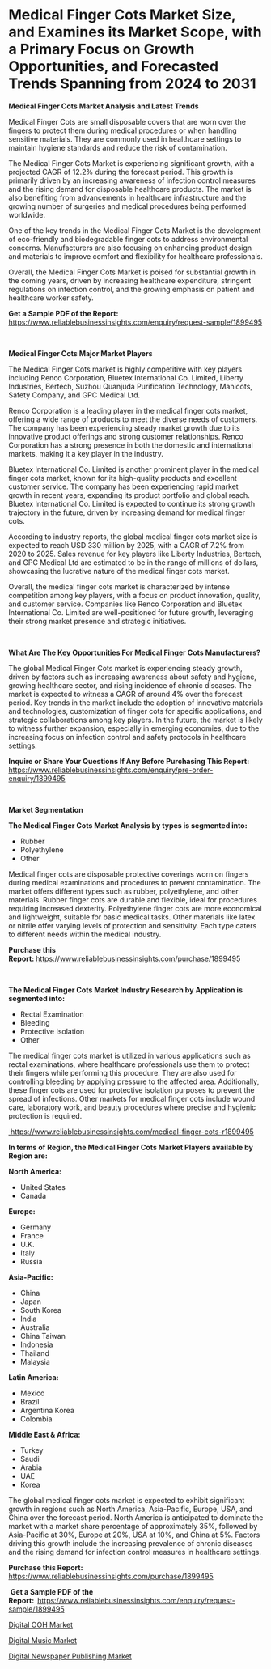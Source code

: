 <p><h1>Medical Finger Cots Market Size, and Examines its Market Scope, with a Primary Focus on Growth Opportunities, and Forecasted Trends Spanning from 2024 to 2031</h1></p><p><strong>Medical Finger Cots Market Analysis and Latest Trends</strong></p>
<p><p>Medical Finger Cots are small disposable covers that are worn over the fingers to protect them during medical procedures or when handling sensitive materials. They are commonly used in healthcare settings to maintain hygiene standards and reduce the risk of contamination.</p><p>The Medical Finger Cots Market is experiencing significant growth, with a projected CAGR of 12.2% during the forecast period. This growth is primarily driven by an increasing awareness of infection control measures and the rising demand for disposable healthcare products. The market is also benefiting from advancements in healthcare infrastructure and the growing number of surgeries and medical procedures being performed worldwide.</p><p>One of the key trends in the Medical Finger Cots Market is the development of eco-friendly and biodegradable finger cots to address environmental concerns. Manufacturers are also focusing on enhancing product design and materials to improve comfort and flexibility for healthcare professionals.</p><p>Overall, the Medical Finger Cots Market is poised for substantial growth in the coming years, driven by increasing healthcare expenditure, stringent regulations on infection control, and the growing emphasis on patient and healthcare worker safety.</p></p>
<p><strong>Get a Sample PDF of the Report:&nbsp;</strong> <a href="https://www.reliablebusinessinsights.com/enquiry/request-sample/1899495">https://www.reliablebusinessinsights.com/enquiry/request-sample/1899495</a></p>
<p>&nbsp;</p>
<p><strong>Medical Finger Cots Major Market Players</strong></p>
<p><p>The Medical Finger Cots market is highly competitive with key players including Renco Corporation, Bluetex International Co. Limited, Liberty Industries, Bertech, Suzhou Quanjuda Purification Technology, Manicots, Safety Company, and GPC Medical Ltd. </p><p>Renco Corporation is a leading player in the medical finger cots market, offering a wide range of products to meet the diverse needs of customers. The company has been experiencing steady market growth due to its innovative product offerings and strong customer relationships. Renco Corporation has a strong presence in both the domestic and international markets, making it a key player in the industry.</p><p>Bluetex International Co. Limited is another prominent player in the medical finger cots market, known for its high-quality products and excellent customer service. The company has been experiencing rapid market growth in recent years, expanding its product portfolio and global reach. Bluetex International Co. Limited is expected to continue its strong growth trajectory in the future, driven by increasing demand for medical finger cots.</p><p>According to industry reports, the global medical finger cots market size is expected to reach USD 330 million by 2025, with a CAGR of 7.2% from 2020 to 2025. Sales revenue for key players like Liberty Industries, Bertech, and GPC Medical Ltd are estimated to be in the range of millions of dollars, showcasing the lucrative nature of the medical finger cots market.</p><p>Overall, the medical finger cots market is characterized by intense competition among key players, with a focus on product innovation, quality, and customer service. Companies like Renco Corporation and Bluetex International Co. Limited are well-positioned for future growth, leveraging their strong market presence and strategic initiatives.</p></p>
<p>&nbsp;</p>
<p><strong>What Are The Key Opportunities For Medical Finger Cots Manufacturers?</strong></p>
<p><p>The global Medical Finger Cots market is experiencing steady growth, driven by factors such as increasing awareness about safety and hygiene, growing healthcare sector, and rising incidence of chronic diseases. The market is expected to witness a CAGR of around 4% over the forecast period. Key trends in the market include the adoption of innovative materials and technologies, customization of finger cots for specific applications, and strategic collaborations among key players. In the future, the market is likely to witness further expansion, especially in emerging economies, due to the increasing focus on infection control and safety protocols in healthcare settings.</p></p>
<p><strong>Inquire or Share Your Questions If Any Before Purchasing This Report:</strong> <a href="https://www.reliablebusinessinsights.com/enquiry/pre-order-enquiry/1899495">https://www.reliablebusinessinsights.com/enquiry/pre-order-enquiry/1899495</a></p>
<p>&nbsp;</p>
<p><strong>Market Segmentation</strong></p>
<p><strong>The Medical Finger Cots Market Analysis by types is segmented into:</strong></p>
<p><ul><li>Rubber</li><li>Polyethylene</li><li>Other</li></ul></p>
<p><p>Medical finger cots are disposable protective coverings worn on fingers during medical examinations and procedures to prevent contamination. The market offers different types such as rubber, polyethylene, and other materials. Rubber finger cots are durable and flexible, ideal for procedures requiring increased dexterity. Polyethylene finger cots are more economical and lightweight, suitable for basic medical tasks. Other materials like latex or nitrile offer varying levels of protection and sensitivity. Each type caters to different needs within the medical industry.</p></p>
<p><strong>Purchase this Report:&nbsp;</strong><a href="https://www.reliablebusinessinsights.com/purchase/1899495">https://www.reliablebusinessinsights.com/purchase/1899495</a></p>
<p>&nbsp;</p>
<p><strong>The Medical Finger Cots Market Industry Research by Application is segmented into:</strong></p>
<p><ul><li>Rectal Examination</li><li>Bleeding</li><li>Protective Isolation</li><li>Other</li></ul></p>
<p><p>The medical finger cots market is utilized in various applications such as rectal examinations, where healthcare professionals use them to protect their fingers while performing this procedure. They are also used for controlling bleeding by applying pressure to the affected area. Additionally, these finger cots are used for protective isolation purposes to prevent the spread of infections. Other markets for medical finger cots include wound care, laboratory work, and beauty procedures where precise and hygienic protection is required.</p></p>
<p><a href="https://www.reliablebusinessinsights.com/medical-finger-cots-r1899495">&nbsp;https://www.reliablebusinessinsights.com/medical-finger-cots-r1899495</a></p>
<p><strong>In terms of Region, the Medical Finger Cots Market Players available by Region are:</strong></p>
<p>
    <p> <strong> North America: </strong>
        <ul>
            <li>United States</li>
            <li>Canada</li>
        </ul>
        </p> 
    <p> <strong> Europe: </strong>
        <ul>
            <li>Germany</li>
            <li>France</li>
            <li>U.K.</li>
            <li>Italy</li>
            <li>Russia</li>
        </ul>
        </p> 
    <p> <strong> Asia-Pacific: </strong>
        <ul>
            <li>China</li>
            <li>Japan</li>
            <li>South Korea</li>
            <li>India</li>
            <li>Australia</li>
            <li>China Taiwan</li>
            <li>Indonesia</li>
            <li>Thailand</li>
            <li>Malaysia</li>
        </ul>
        </p> 
    <p> <strong> Latin America: </strong>
        <ul>
            <li>Mexico</li>
            <li>Brazil</li>
            <li>Argentina Korea</li>
            <li>Colombia</li>
        </ul>
        </p> 
    <p> <strong> Middle East & Africa: </strong>
        <ul>
            <li>Turkey</li>
            <li>Saudi</li>
            <li>Arabia</li>
            <li>UAE</li>
            <li>Korea</li>
        </ul>
    </p>
    </p>
<p><p>The global medical finger cots market is expected to exhibit significant growth in regions such as North America, Asia-Pacific, Europe, USA, and China over the forecast period. North America is anticipated to dominate the market with a market share percentage of approximately 35%, followed by Asia-Pacific at 30%, Europe at 20%, USA at 10%, and China at 5%. Factors driving this growth include the increasing prevalence of chronic diseases and the rising demand for infection control measures in healthcare settings.</p></p>
<p><strong>Purchase this Report: </strong><a href="https://www.reliablebusinessinsights.com/purchase/1899495">https://www.reliablebusinessinsights.com/purchase/1899495</a></p>
<p>&nbsp;<strong>Get a Sample PDF of the Report:&nbsp;&nbsp;</strong><a href="https://www.reliablebusinessinsights.com/enquiry/request-sample/1899495">https://www.reliablebusinessinsights.com/enquiry/request-sample/1899495</a></p>
<p><strong></strong></p>
<p><p><a href="https://github.com/wusalecollins540tpqoz/Market-Research-Report-List-3/blob/main/digital-ooh-market.md">Digital OOH Market</a></p><p><a href="https://github.com/johnbach50/Market-Research-Report-List-4/blob/main/digital-music-market.md">Digital Music Market</a></p><p><a href="https://github.com/pjcfca/Market-Research-Report-List-3/blob/main/digital-newspaper-publishing-market.md">Digital Newspaper Publishing Market</a></p></p>